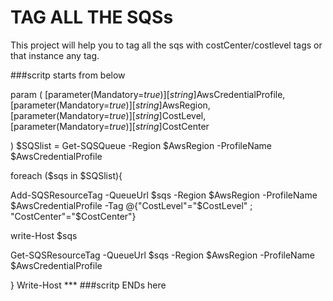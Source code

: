 # TAG ALL THE SQSs 
This project will help you to tag all the sqs with costCenter/costlevel tags or that instance any tag. 


###scritp starts from below 

param (
    [parameter(Mandatory=$true)][string]$AwsCredentialProfile,
    [parameter(Mandatory=$true)][string]$AwsRegion,
  	[parameter(Mandatory=$true)][string]$CostLevel,
	  [parameter(Mandatory=$true)][string]$CostCenter
	
	
)
$SQSlist = Get-SQSQueue -Region $AwsRegion -ProfileName $AwsCredentialProfile 

foreach ($sqs in $SQSlist){

Add-SQSResourceTag -QueueUrl $sqs -Region $AwsRegion -ProfileName $AwsCredentialProfile -Tag @{"CostLevel"="$CostLevel" ; "CostCenter"="$CostCenter"}

write-Host $sqs

Get-SQSResourceTag -QueueUrl $sqs -Region $AwsRegion -ProfileName $AwsCredentialProfile

}
Write-Host *** 
###scritp ENDs here
